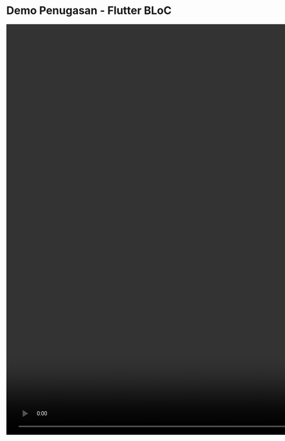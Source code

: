 # Demo Penugasan - Flutter BLoC

<video src="./BLoC - Tugas.mp4" width="1920" height="1080" controls></video>
